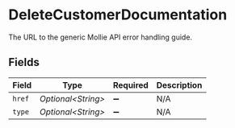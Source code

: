 # DeleteCustomerDocumentation

The URL to the generic Mollie API error handling guide.


## Fields

| Field               | Type                | Required            | Description         |
| ------------------- | ------------------- | ------------------- | ------------------- |
| `href`              | *Optional\<String>* | :heavy_minus_sign:  | N/A                 |
| `type`              | *Optional\<String>* | :heavy_minus_sign:  | N/A                 |